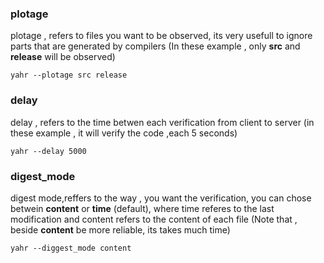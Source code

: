 ### plotage
plotage , refers to files you want to be observed, its very usefull to ignore parts
that are generated by compilers
(In these example , only **src** and **release** will be observed)
```shell
yahr --plotage src release
```
### delay
delay , refers to the time betwen each verification from client to server
(in these example , it will verify the code ,each 5 seconds)
```shell
yahr --delay 5000
```
### digest_mode
digest mode,reffers to the way , you want the verification, you can chose betwein
**content** or **time** (default), where time referes to the last modification
and content refers to the content of each file
(Note that , beside **content** be more reliable, its takes much time)
```shell
yahr --diggest_mode content
```
